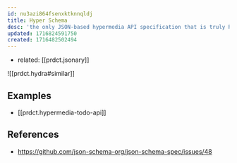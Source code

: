 ```yaml
---
id: nu3azi864fsenxktknnqldj
title: Hyper Schema
desc: 'the only JSON-based hypermedia API specification that is truly Restful'
updated: 1716824591750
created: 1716482502494
---
```


- related: [[prdct.jsonary]]

![[prdct.hydra#similar]]

## Examples

- [[prdct.hypermedia-todo-api]] 

## References

- https://github.com/json-schema-org/json-schema-spec/issues/48